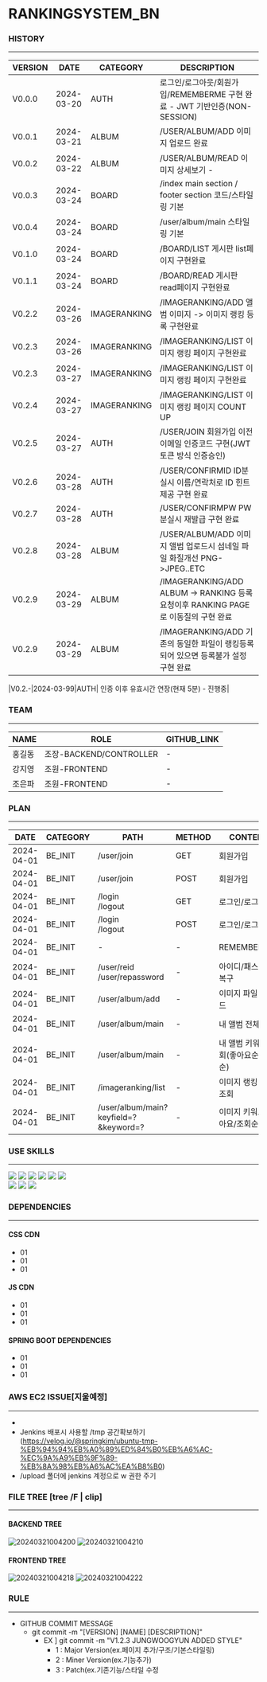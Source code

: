 # RANKINGSYSTEM_BN

### HISTORY
---
|VERSION|DATE|CATEGORY|DESCRIPTION|
|------|---|---|---|
|V0.0.0|2024-03-20|AUTH|로그인/로그아웃/회원가입/REMEMBERME 구현 완료 - JWT 기반인증(NON-SESSION) |
|V0.0.1|2024-03-21|ALBUM|/USER/ALBUM/ADD  이미지 업로드 완료 |
|V0.0.2|2024-03-22|ALBUM|/USER/ALBUM/READ 이미지 상세보기 - |
|V0.0.3|2024-03-24|BOARD|/index main section / footer section 코드/스타일링 기본  |
|V0.0.4|2024-03-24|BOARD|/user/album/main 스타일링 기본 | 
|V0.1.0|2024-03-24|BOARD|/BOARD/LIST 게시판 list페이지 구현완료 |
|V0.1.1|2024-03-24|BOARD|/BOARD/READ 게시판 read페이지 구현완료 |
|V0.2.2|2024-03-26|IMAGERANKING|/IMAGERANKING/ADD 앨범 이미지 -> 이미지 랭킹 등록 구현완료|
|V0.2.3|2024-03-26|IMAGERANKING|/IMAGERANKING/LIST 이미지 랭킹 페이지 구현완료|
|V0.2.3|2024-03-27|IMAGERANKING|/IMAGERANKING/LIST 이미지 랭킹 페이지 구현완료|
|V0.2.4|2024-03-27|IMAGERANKING|/IMAGERANKING/LIST 이미지 랭킹 페이지 COUNT UP|
|V0.2.5|2024-03-27|AUTH|/USER/JOIN 회원가입 이전 이메일 인증코드 구현(JWT토큰 방식 인증승인)|
|V0.2.6|2024-03-28|AUTH|/USER/CONFIRMID ID분실시 이름/연락처로 ID 힌트 제공 구현 완료 |
|V0.2.7|2024-03-28|AUTH|/USER/CONFIRMPW PW분실시 재발급 구현 완료 |
|V0.2.8|2024-03-28|ALBUM|/USER/ALBUM/ADD 이미지 앨범 업로드시 섬네일 파일 화질개선 PNG->JPEG..ETC|
|V0.2.9|2024-03-29|ALBUM|/IMAGERANKING/ADD ALBUM -> RANKING 등록 요청이후 RANKING PAGE로 이동질의 구현 완료|
|V0.2.9|2024-03-29|ALBUM|/IMAGERANKING/ADD 기존의 동일한 파일이 랭킹등록되어 있으면 등록불가 설정 구현 완료|

|V0.2.-|2024-03-99|AUTH| 인증 이후 유효시간 연장(현재 5분) - 진행중|



### TEAM
---
|NAME|ROLE|GITHUB_LINK|
|------|---|---|
|홍길동|조장-BACKEND/CONTROLLER | -
|강지영|조원-FRONTEND|-|
|조은파|조원-FRONTEND|-|

### PLAN
---
|DATE|CATEGORY|PATH|METHOD|CONTENT|LEVEL|IS_SUCCEED|
|-|-|-|-|-|-|-|
|2024-04-01|BE_INIT|/user/join|GET|회원가입|**IMPORTANT**| **TRUE**
|2024-04-01|BE_INIT|/user/join|POST|회원가입|**IMPORTANT**| **TRUE**
|2024-04-01|BE_INIT|/login<br>/logout|GET|로그인/로그아웃|**IMPORTANT**| **TRUE**
|2024-04-01|BE_INIT|/login<br>/logout|POST|로그인/로그아웃|**IMPORTANT**| **TRUE**
|2024-04-01|BE_INIT|-|-|REMEMBER_ME|OPTIONAL| **TRUE**
|2024-04-01|BE_INIT|/user/reid<br>/user/repassword|-|아이디/패스워드 복구|OPTIONAL| FASLE
|2024-04-01|BE_INIT|/user/album/add|-|이미지 파일 업로드|**IMPORTANT**| **TRUE**
|2024-04-01|BE_INIT|/user/album/main|-|내 앨범 전체 조회|**IMPORTANT**| **TRUE**
|2024-04-01|BE_INIT|/user/album/main|-|내 앨범 키워드 조회(좋아요순/조회순)|**IMPORTANT**| FALSE
|2024-04-01|BE_INIT|/imageranking/list|-|이미지 랭킹 전체 조회|**IMPORTANT**| **TRUE**
|2024-04-01|BE_INIT|/user/album/main?keyfield=?&keyword=?|-|이미지 키워드(좋아요/조회순) 조회|**IMPORTANT**| FASLE




### USE SKILLS
---
 
<img src="https://img.shields.io/badge/HTML5-E34F26?style=for-the-badge&logo=html5&logoColor=white"> <img src="https://img.shields.io/badge/CSS-1572B6?style=for-the-badge&logo=css3&logoColor=white"> <img src="https://img.shields.io/badge/JAVASCRIPT-F7DF1E?style=for-the-badge&logo=javascript&logoColor=white"> 
<img src="https://img.shields.io/badge/JAVA-005571?style=for-the-badge&logo=doubanread&logoColor=white"> <img src="https://img.shields.io/badge/SPRINGBOOT-6DB33F?style=for-the-badge&logo=springboot&logoColor=white"> 
<img src="https://img.shields.io/badge/MYSQL-4479A1?style=for-the-badge&logo=mysql&logoColor=white">  
<img src="https://img.shields.io/badge/GIT-F05032?style=for-the-badge&logo=git&logoColor=white"> <img src="https://img.shields.io/badge/GITHUB-181717?style=for-the-badge&logo=github2&logoColor=white"> 
<img src="https://img.shields.io/badge/AWS-EC2-FF9900?style=for-the-badge&logo=amazonec2&logoColor=white"> 
### DEPENDENCIES
---

#### CSS CDN
  - 01
  - 01
  - 01
  
#### JS CDN
  - 01
  - 01
  - 01

#### SPRING BOOT DEPENDENCIES
  - 01
  - 01
  - 01
  
### AWS EC2 ISSUE[지울예정]
---
 -
 - Jenkins 배포시 사용할 /tmp 공간확보하기 (https://velog.io/@springkim/ubuntu-tmp-%EB%94%94%EB%A0%89%ED%84%B0%EB%A6%AC-%EC%9A%A9%EB%9F%89-%EB%8A%98%EB%A6%AC%EA%B8%B0)
 - /upload 폴더에 jenkins 계정으로 w 권한 주기


### FILE TREE [tree /F | clip]
---

#### BACKEND TREE
![20240321004200](https://github.com/ALL-MY-PROJECTS-2024/99_RANKINGSYSTEM_DEPLOY/assets/84259104/1f123421-69b8-4915-a0e0-16681d03fa38)
![20240321004210](https://github.com/ALL-MY-PROJECTS-2024/99_RANKINGSYSTEM_DEPLOY/assets/84259104/49f04154-0701-43f9-afc8-e45d607677fe)

#### FRONTEND TREE
![20240321004218](https://github.com/ALL-MY-PROJECTS-2024/99_RANKINGSYSTEM_DEPLOY/assets/84259104/28c998ec-e648-4888-8164-0429d01682a2)
![20240321004222](https://github.com/ALL-MY-PROJECTS-2024/99_RANKINGSYSTEM_DEPLOY/assets/84259104/54f77b7b-eef9-4fa2-a4e6-20ca5c8832ce)


### RULE
---
- GITHUB COMMIT MESSAGE
  - git commit -m "[VERSION] [NAME] [DESCRIPTION]"
    - EX ] git commit -m "V1.2.3 JUNGWOOGYUN ADDED STYLE" 
      - 1 : Major Version(ex.페이지 추가/구조/기본스타일링) 
      - 2 : Miner Version(ex.기능추가)
      - 3 : Patch(ex.기존기능/스타일 수정

